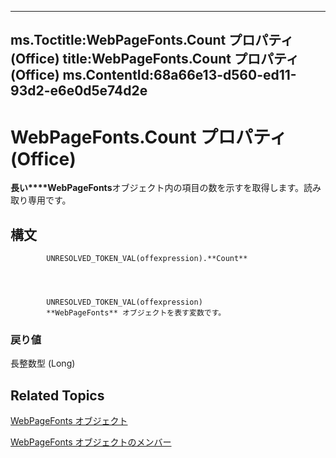 

---
ms.Toctitle:WebPageFonts.Count プロパティ (Office)
title:WebPageFonts.Count プロパティ (Office)
ms.ContentId:68a66e13-d560-ed11-93d2-e6e0d5e74d2e
---
# WebPageFonts.Count プロパティ (Office)




**長い****WebPageFonts**オブジェクト内の項目の数を示すを取得します。読み取り専用です。

## 構文

            UNRESOLVED_TOKEN_VAL(offexpression).**Count**




            UNRESOLVED_TOKEN_VAL(offexpression)
            **WebPageFonts** オブジェクトを表す変数です。

### 戻り値
長整数型 (Long)





## Related Topics

[WebPageFonts オブジェクト](c42bd65d-7c5c-148a-6f52-7aacd75be06a.md)

[WebPageFonts オブジェクトのメンバー](e5e9941a-1f41-3d1b-1e31-420fcec7e951.md)




